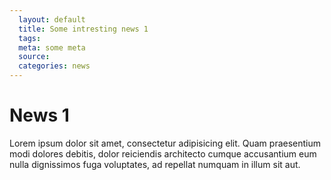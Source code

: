 ```yaml
---
  layout: default
  title: Some intresting news 1
  tags: 
  meta: some meta
  source:
  categories: news
---
```


# News 1
Lorem ipsum dolor sit amet, consectetur adipisicing elit. Quam praesentium modi dolores debitis, dolor reiciendis architecto cumque accusantium eum nulla dignissimos fuga voluptates, ad repellat numquam in illum sit aut.